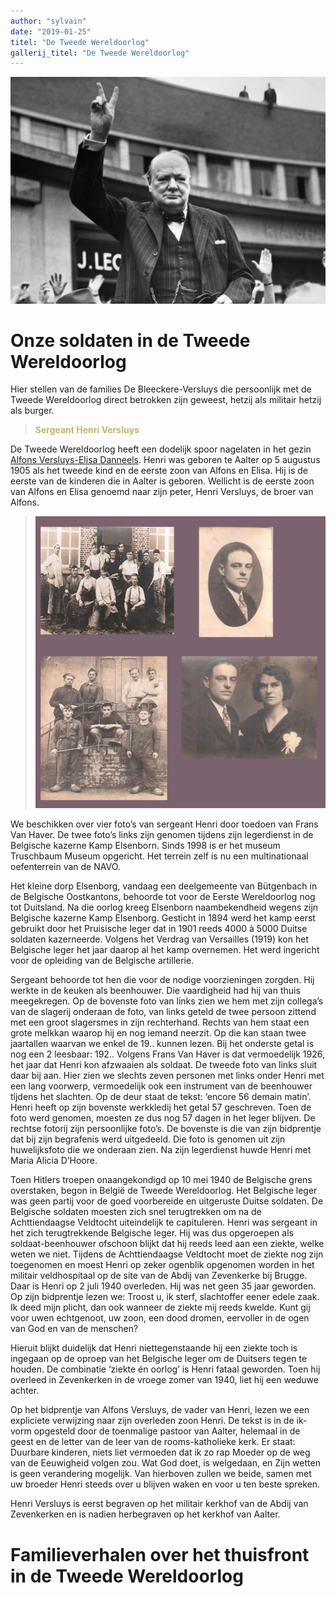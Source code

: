 ```yaml
---
author: "sylvain"
date: "2019-01-25"
titel: "De Tweede Wereldoorlog"
gallerij_titel: "De Tweede Wereldoorlog"
---
```


![chrc](chrc.jpg)

# Onze soldaten in de Tweede Wereldoorlog

Hier stellen van de families De Bleeckere-Versluys die persoonlijk met de Tweede Wereldoorlog direct betrokken zijn geweest, hetzij als militair hetzij als burger.

><span style="color:darkkhaki">**Sergeant Henri Versluys**</span>

De Tweede Wereldoorlog heeft een dodelijk spoor nagelaten in het gezin [Alfons Versluys-Elisa Danneels](https://www.debleeckere.be/1878-octavia-versluys/mozaik/3-versluys). Henri was geboren te Aalter op 5 augustus 1905 als het tweede kind en de eerste zoon van Alfons en Elisa. Hij is de eerste van de kinderen die in Aalter is geboren. Wellicht is de eerste zoon van Alfons en Elisa genoemd naar zijn peter, Henri Versluys, de broer van Alfons.

>![hv](hv.jpg)

We beschikken over vier foto’s van sergeant Henri door toedoen van Frans Van Haver. De twee foto’s links zijn genomen tijdens zijn legerdienst in de Belgische kazerne Kamp Elsenborn. Sinds 1998 is er het museum Truschbaum Museum opgericht. Het terrein zelf is nu een multinationaal oefenterrein van de NAVO.

Het kleine dorp Elsenborg, vandaag een deelgemeente van Bütgenbach in de Belgische Oostkantons, behoorde  tot voor de Eerste Wereldoorlog nog tot Duitsland. Na die oorlog kreeg Elsenborn naambekendheid wegens zijn Belgische kazerne Kamp Elsenborg. Gesticht in 1894 werd het kamp eerst gebruikt door het Pruisische leger dat in 1901 reeds 4000 à 5000 Duitse soldaten kazerneerde. Volgens het Verdrag van Versailles (1919) kon het Belgische leger het jaar daarop al het kamp overnemen. Het werd ingericht voor de opleiding van de Belgische artillerie. 

Sergeant behoorde tot hen die voor de nodige voorzieningen zorgden. Hij werkte in de keuken als beenhouwer. Die vaardigheid had hij van thuis meegekregen. Op de bovenste foto van links zien we hem met zijn collega’s van de slagerij onderaan de foto, van links geteld de twee persoon zittend met een groot slagersmes in zijn rechterhand. Rechts van hem staat een grote melkkan waarop hij en nog iemand neerzit. Op die kan staan twee jaartallen waarvan we enkel de 19.. kunnen lezen. Bij het onderste getal is nog een 2 leesbaar: 192.. Volgens Frans Van Haver is dat vermoedelijk 1926, het jaar dat Henri kon afzwaaien als soldaat. De tweede foto van links sluit daar bij aan. Hier zien we slechts zeven personen met links onder Henri met een lang voorwerp, vermoedelijk ook een instrument van de beenhouwer tijdens het slachten. Op de deur staat de tekst: ‘encore 56 demain matin’. Henri heeft op zijn bovenste werkkledij het getal 57 geschreven. Toen de foto werd genomen, moesten ze dus nog 57 dagen in het leger blijven. De rechtse fotorij zijn persoonlijke foto’s. De bovenste is die van zijn bidprentje dat bij zijn begrafenis werd uitgedeeld. Die foto is genomen uit zijn huwelijksfoto die we onderaan zien. Na zijn legerdienst huwde Henri met Maria Alicia D’Hoore. 

Toen Hitlers troepen onaangekondigd op 10 mei 1940 de Belgische grens overstaken, begon in België de Tweede Wereldoorlog. Het Belgische leger was geen partij voor de goed voorbereide en uitgeruste Duitse soldaten. De Belgische soldaten moesten zich snel terugtrekken om na de Achttiendaagse Veldtocht uiteindelijk te capituleren. Henri was sergeant in het zich terugtrekkende Belgische leger. Hij was dus opgeroepen als soldaat-beenhouwer ofschoon blijkt dat hij reeds leed aan een ziekte, welke weten we niet. Tijdens de Achttiendaagse Veldtocht moet de ziekte nog zijn toegenomen en moest Henri op zeker ogenblik opgenomen worden in het militair veldhospitaal op de site van de Abdij van Zevenkerke bij Brugge. Daar is Henri op 2 juli 1940 overleden. Hij was net geen 35 jaar geworden. Op zijn bidprentje lezen we: Troost u, ik sterf, slachtoffer eener edele zaak. Ik deed mijn plicht, dan ook wanneer de ziekte mij reeds kwelde. Kunt gij voor uwen echtgenoot, uw zoon, een dood dromen, eervoller in de ogen van God en van de menschen? 

Hieruit blijkt duidelijk dat Henri niettegenstaande hij een ziekte toch is ingegaan op de oproep van het Belgische leger om de Duitsers tegen te houden. De combinatie ‘ziekte én oorlog’ is Henri fataal geworden. Toen hij overleed in Zevenkerken in de vroege zomer van 1940, liet hij een weduwe achter. 

Op het bidprentje van Alfons Versluys, de vader van Henri, lezen we een expliciete verwijzing naar zijn overleden zoon Henri. De tekst is in de ik-vorm opgesteld door de toenmalige pastoor van Aalter, helemaal in de geest en de letter van de leer van de rooms-katholieke kerk. Er staat: Duurbare kinderen, niets liet vermoeden dat ik zo rap Moeder op de weg van de Eeuwigheid volgen zou. Wat God doet, is welgedaan, en Zijn wetten is geen verandering mogelijk. Van hierboven zullen we beide, samen met uw broeder Henri steeds over u blijven waken en voor u ten beste spreken.

Henri Versluys is eerst begraven op het militair kerkhof van de Abdij van Zevenkerken en is nadien herbegraven op het kerkhof van Aalter.

# Familieverhalen over het thuisfront in de Tweede Wereldoorlog



 

